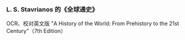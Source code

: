 ### L. S. Stavrianos 的《全球通史》

OCR、校对英文版 "A History of the World: From Prehistory to the 21st Century"（7th Edition）